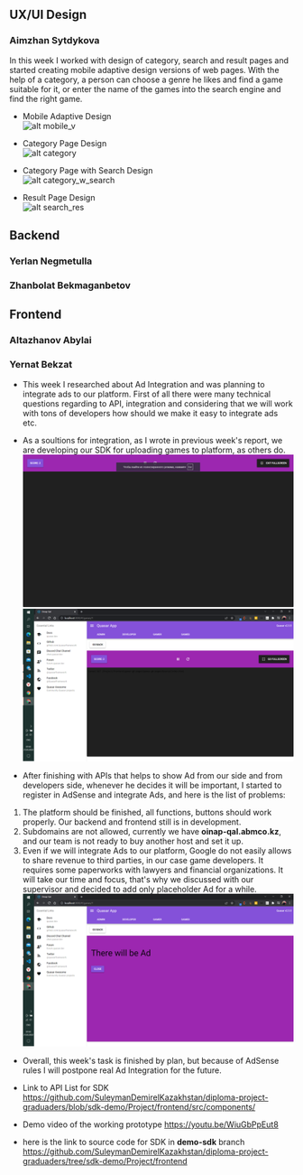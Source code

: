 ## UX/UI Design
### Aimzhan Sytdykova
In this week I worked with design of category, search and result pages and started creating mobile adaptive design versions of web pages.
With the help of a category, a person can choose a genre he likes and find a game suitable for it, or enter the name of the games into the search engine and find the right game.

* Mobile Adaptive Design\
![alt mobile_v](https://github.com/SuleymanDemirelKazakhstan/diploma-project-graduaders/blob/main/Design/mobile_v.png?raw=true)

* Category Page Design\
![alt category](https://github.com/SuleymanDemirelKazakhstan/diploma-project-graduaders/blob/main/Design/category.png?raw=true)

* Category Page with Search Design\
![alt category_w_search](https://github.com/SuleymanDemirelKazakhstan/diploma-project-graduaders/blob/main/Design/category_w_search.png?raw=true)

* Result Page Design\
![alt search_res](https://github.com/SuleymanDemirelKazakhstan/diploma-project-graduaders/blob/main/Design/search_res.png?raw=true)

## Backend
### Yerlan Negmetulla
### Zhanbolat Bekmaganbetov
## Frontend
### Altazhanov Abylai
### Yernat Bekzat
* This week I researched about Ad Integration and was planning to integrate ads to our platform. First of all there were many technical questions regarding to API, integration and considering that we will work with tons of developers how should we make it easy to integrate ads etc.
* As a soultions for integration, as I wrote in previous week's report, we are developing our SDK for uploading games to platform, as others do.
![alt fullscreen](./week8/fullscreen.png)
![alt new-buttons](./week8/new-buttons.png)

* After finishing with APIs that helps to show Ad from our side and from developers side, whenever he decides it will be important, I started to register in AdSense and integrate Ads, and here is the list of problems:
1. The platform should be finished, all functions, buttons should work properly. Our backend and frontend still is in development.
2. Subdomains are not allowed, currently we have **oinap-qal.abmco.kz**, and our team is not ready to buy another host and set it up. 
3. Even if we will integrate Ads to our platform, Google do not easily allows to share revenue to third parties, in our case game developers. It requires some paperworks with lawyers and financial organizations. It will take our time and focus, that's why we discussed with our supervisor and decided to add only placeholder Ad for a while.
![alt demo-ad](./week8/Ad%20example.png)
  
* Overall, this week's task is finished by plan, but because of AdSense rules I will postpone real Ad Integration for the future.

* Link to API List for SDK
    https://github.com/SuleymanDemirelKazakhstan/diploma-project-graduaders/blob/sdk-demo/Project/frontend/src/components/
* Demo video of the working prototype
    https://youtu.be/WiuGbPpEut8
* here is the link to source code for SDK in **demo-sdk** branch
    https://github.com/SuleymanDemirelKazakhstan/diploma-project-graduaders/tree/sdk-demo/Project/frontend
